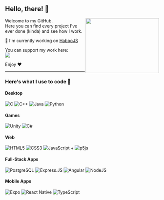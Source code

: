 ## **Hello, there!** 👋 
<img align="right" width="240" height="180" src="https://media.tenor.com/zRFh1MO6ErgAAAAM/zach-galifianakis-smile.gif">

Welcome to my GitHub.  
Here you can find every project I've ever done (kinda) and see how I work.

🔭 I'm currently working on [HabboJS](https://github.com/angelobdev/HabboJS)

You can support my work here:  
<a href="https://www.buymeacoffee.com/angelobdev"><img src="https://img.shields.io/badge/Buy%20Me%20a%20Coffee-ffdd00?style=for-the-badge&logo=buy-me-a-coffee&logoColor=black"></a>

Enjoy ❤️

---

### **Here's what I use to code** 👾

#### Desktop
![C](https://img.shields.io/badge/C-00599C?style=for-the-badge&logo=c&logoColor=white) ![C++](https://img.shields.io/badge/C%2B%2B-00599C?style=for-the-badge&logo=c%2B%2B&logoColor=white) ![Java](https://img.shields.io/badge/Java-ED8B00?style=for-the-badge&logo=openjdk&logoColor=white) ![Python](https://img.shields.io/badge/Python-14354C?style=for-the-badge&logo=python&logoColor=white)

#### Games
![Unity](https://img.shields.io/badge/Unity-100000?style=for-the-badge&logo=unity&logoColor=white) ![C#](https://img.shields.io/badge/C%23-239120?style=for-the-badge&logo=c-sharp&logoColor=white)

#### Web
![HTML5](https://img.shields.io/badge/HTML5-E34F26?style=for-the-badge&logo=html5&logoColor=white) ![CSS3](https://img.shields.io/badge/CSS3-1572B6?style=for-the-badge&logo=css3&logoColor=white) ![JavaScript](https://img.shields.io/badge/JavaScript-F7DF1E?style=for-the-badge&logo=javascript&logoColor=black) + ![p5js](https://img.shields.io/badge/p5.js-ED225D?style=for-the-badge&logo=p5.js&logoColor=FFFFFF)

#### Full-Stack Apps
![PostgreSQL](https://img.shields.io/badge/PostgreSQL-316192?style=for-the-badge&logo=postgresql&logoColor=white) ![Express.JS](https://img.shields.io/badge/Express.js-404D59?style=for-the-badge) ![Angular](https://img.shields.io/badge/Angular-DD0031?style=for-the-badge&logo=angular&logoColor=white) ![NodeJS](https://img.shields.io/badge/Node.js-43853D?style=for-the-badge&logo=node.js&logoColor=white)

#### Mobile Apps
![Expo](https://img.shields.io/badge/expo-1C1E24?style=for-the-badge&logo=expo&logoColor=#D04A37) ![React Native](https://img.shields.io/badge/React_Native-20232A?style=for-the-badge&logo=react&logoColor=61DAFB) ![TypeScript](https://img.shields.io/badge/TypeScript-007ACC?style=for-the-badge&logo=typescript&logoColor=white)
